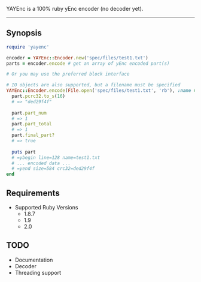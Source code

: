 YAYEnc is a 100% ruby yEnc encoder (no decoder yet).

---
## Synopsis ##
```ruby
require 'yayenc'

encoder = YAYEnc::Encoder.new('spec/files/test1.txt')
parts = encoder.encode # get an array of yEnc encoded part(s)

# Or you may use the preferred block interface

# IO objects are also supported, but a filename must be specified
YAYEnc::Encoder.encode(File.open('spec/files/test1.txt', 'rb'), :name => 'test1.txt') do |part|
  part.pcrc32.to_s(16)
  # => "ded29f4f"
  
  part.part_num
  # => 1
  part.part_total
  # => 1
  part.final_part?
  # => true
  
  puts part
  # =ybegin line=128 name=test1.txt
  # ... encoded data ...
  # =yend size=584 crc32=ded29f4f
end

```
## Requirements ##
- Supported Ruby Versions
  - 1.8.7 
  - 1.9
  - 2.0

## TODO ##
- Documentation
- Decoder
- Threading support

